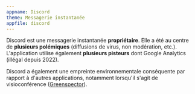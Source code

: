 ```yaml
---
appname: Discord
theme: Messagerie instantanée
appfile: discord
---
```


Discord est une messagerie instantanée **propriétaire**. Elle a été au centre de **plusieurs polémiques** (diffusions de virus, non modération, etc.). L'application utilise également **plusieurs pisteurs** dont Google Analytics (illégal depuis 2022).

Discord a également une empreinte environnementale conséquente par rapport à d'autres applications, notamment lorsqu'il s'agit de visioconférence ([Greenspector](https://greenspector.com/fr/quelle-application-mobile-de-visioconference-pour-reduire-votre-impact-edition-2021/)).
